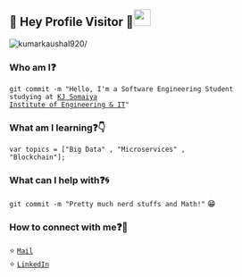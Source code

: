 <!--<p align="center">
  <img src="https://github.com/kumarkaushal920/kumarkaushal920/readme.gif">
</p> -->
 
## :rainbow: Hey Profile Visitor :eyes:<img src="https://raw.githubusercontent.com/iampavangandhi/iampavangandhi/master/gifs/Hi.gif" width="30px">
<p align="left"> <img src=https://komarev.com/ghpvc/?username=kumarkaushal920 alt=kumarkaushal920/></p>


<!-- ### Wanna stalk my website:question::point_right: [Click Here](https://kumarkaushal920.github.io/):sparkles: -->

### Who am I:question: 
<code>git commit -m "Hello, I'm a Software Engineering Student studying at [KJ Somaiya Institute of Engineering & IT](https://kjsieit.somaiya.edu.in/en)"</code>

<!-- ### Where did I work earlier:question::woman_technologist:
<code>* [iSmile Technologies](https://www.ismiletechnologies.com/) [Technical Writer]</code>  
<code>* [Open Source Code](https://opensourcecode.tech/) [Content Writer]</code>      
<code>* [Uplift Project](https://www.girlscript.tech/programs/uplift/index.html) [Mentor]</code>    
<code>* [GirlScript Foundation](https://www.girlscript.tech/) [Chapter Lead]</code>     
<code>* [Girlscript Summer of Code](https://www.gssoc.tech/) [Mentee]</code>           
<code>* [Central Coalfields Limited](http://www.centralcoalfields.in/ind/) [Systems Intern]</code>      
<code>* [XLRI Jamshedpur](https://www.xlri.ac.in/) [Summer Research Intern]</code>     -->
  
### What am I learning:question::point_down:	
<code>var topics = ["Big Data" , "Microservices" , "Blockchain"];</code>

<!-- ### What are my featured projects:question::rocket:
<code>[100DaysOfCode](https://github.com/kumarkaushal920/100DaysOfCode)</code>:hourglass:     
<code>[Face Mask Detection](https://github.com/kumarkaushal920/Face-Mask-Detection)</code>:mask:  
<code>[GirlScript Twitter Bot](https://github.com/kumarkaushal920/Girlscript-Twitter-Bot)</code>:robot:     

### Wanna see my blogs:question::fire: -->


### What can I help with:question::cyclone:
<code>git commit -m "Pretty much nerd stuffs and Math!"</code> :grin:

### How to connect with me:question::email:
:star: <code>[Mail](mailto:kumarkaushal920.ai@gmail.com)</code>    
:star: <code>[LinkedIn](https://www.linkedin.com/in/koushalkumar/)</code>  

